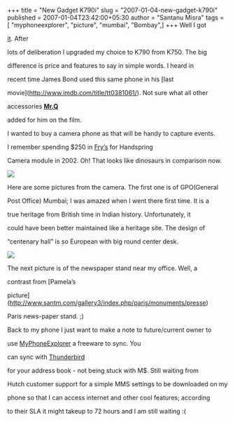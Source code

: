+++
title = "New Gadget K790i"
slug = "2007-01-04-new-gadget-k790i"
published = 2007-01-04T23:42:00+05:30
author = "Santanu Misra"
tags = [ "myphoneexplorer", "picture", "mumbai", "Bombay",]
+++
Well I got

[it](http://blog.santm.com/2006/08/04/swiss-map-tgv-and-gizmo/). After

lots of deliberation I upgraded my choice to K790 from K750. The big

difference is price and features to say in simple words. I heard in

recent time James Bond used this same phone in his [last

movie](http://www.imdb.com/title/tt0381061/). Not sure what all other

accessories [**Mr.Q**](http://en.wikipedia.org/wiki/Q_(James_Bond))

added for him on the film.



I wanted to buy a camera phone as that will be handy to capture events.

I remember spending $250 in [Fry’s](http://frys.com/) for Handspring

Camera module in 2002. Oh! That looks like dinosaurs in comparison now.



[![](../images/2007-01-04-new-gadget-k790i-tn_gpo2.jpg)](/image_article/gpo2.jpg)



Here are some pictures from the camera. The first one is of GPO(General

Post Office) Mumbai; I was amazed when I went there first time. It is a

true heritage from British time in Indian history. Unfortunately, it

could have been better maintained like a heritage site. The design of

“centenary hall” is so European with big round center desk.



[![](../images/2007-01-04-new-gadget-k790i-tn_newsstand.jpg)](/image_article/newsstand.jpg)



The next picture is of the newspaper stand near my office. Well, a

contrast from [Pamela’s

picture](http://www.santm.com/gallery3/index.php/paris/monuments/presse)

Paris news-paper stand. ;)



Back to my phone I just want to make a note to future/current owner to

use [MyPhoneExplorer](http://www.fjsoft.at/en/) a freeware to sync. You

can sync with [Thunderbird](http://www.mozilla.com/en-US/thunderbird/)

for your address book - not being stuck with M$. Still waiting from

Hutch customer support for a simple MMS settings to be downloaded on my

phone so that I can access internet and other cool features; according

to their SLA it might takeup to 72 hours and I am still waiting :(
